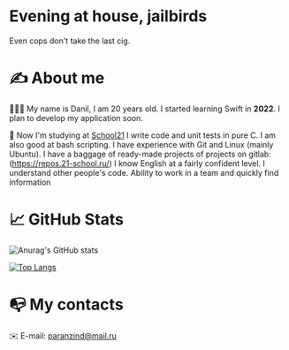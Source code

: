 #  Evening at house, jailbirds
Even cops don't take the last cig.
# ✍️ About me
🧑🏿‍🦽 My name is Danil, I am 20 years old. I started learning Swift in **2022**. I plan to develop my application soon.

👹 Now I'm studying at [School21](https://21-school.ru/)
I write code and unit tests in pure C.
I am also good at bash scripting.
I have experience with Git and Linux (mainly Ubuntu).
I have a baggage of ready-made projects of projects on gitlab:
(https://repos.21-school.ru/)
I know English at a fairly confident level.
I understand other people's code.
Ability to work in a team and quickly find information

# 📈 GitHub Stats
![Anurag's GitHub stats](https://github-readme-stats.vercel.app/api?username=PulpuDev&theme=dark&show_icons=true)

[![Top Langs](https://github-readme-stats.vercel.app/api/top-langs/?username=PulpuDev&theme=dark)](https://github.com/anuraghazra/github-readme-stats)

# 📭 My contacts

✉️ E-mail: paranzind@mail.ru

